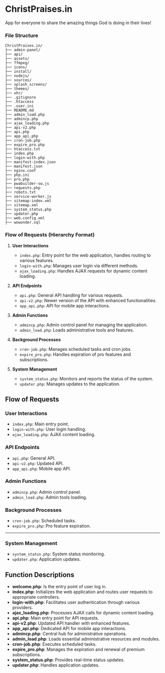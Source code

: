 # ChristPraises.in
App for everyone to share the amazing things God is doing in their lives!
### File Structure
```
ChristPraises.in/
├── admin-panel/
├── api/
├── assets/
├── ffmpeg/
├── icons/
├── install/
├── nodejs/
├── sources/
├── splash_screens/
├── themes/
├── xhr/
├── .gitignore
├── .htaccess
├── .user.ini
├── README.md
├── admin_load.php
├── admincp.php
├── ajax_loading.php
├── api-v2.php
├── api.php
├── app_api.php
├── cron-job.php
├── expire_pro.php
├── htaccess.txt
├── index.php
├── login-with.php
├── manifest-index.json
├── manifest.json
├── nginx.conf
├── php.ini
├── pro.php
├── pwabuilder-sw.js
├── requests.php
├── robots.txt
├── service-worker.js
├── sitemap-index.xml
├── sitemap.xml
├── system_status.php
├── updater.php
├── web.config.xml
├── wowonder.sql
```

### Flow of Requests (Hierarchy Format)
1. **User Interactions**
   - `index.php`: Entry point for the web application, handles routing to various features.
   - `login-with.php`: Manages user login via different methods.
   - `ajax_loading.php`: Handles AJAX requests for dynamic content loading.

2. **API Endpoints**
   - `api.php`: General API handling for various requests.
   - `api-v2.php`: Newer version of the API with enhanced functionalities.
   - `app_api.php`: API for mobile app interactions.

3. **Admin Functions**
   - `admincp.php`: Admin control panel for managing the application.
   - `admin_load.php`: Loads administrative tools and features.

4. **Background Processes**
   - `cron-job.php`: Manages scheduled tasks and cron jobs.
   - `expire_pro.php`: Handles expiration of pro features and subscriptions.

5. **System Management**
   - `system_status.php`: Monitors and reports the status of the system.
   - `updater.php`: Manages updates to the application.

## Flow of Requests

### User Interactions
- `index.php`: Main entry point.
- `login-with.php`: User login handling.
- `ajax_loading.php`: AJAX content loading.

### API Endpoints
- `api.php`: General API.
- `api-v2.php`: Updated API.
- `app_api.php`: Mobile app API.

### Admin Functions
- `admincp.php`: Admin control panel.
- `admin_load.php`: Admin tools loading.

### Background Processes
- `cron-job.php`: Scheduled tasks.
- `expire_pro.php`: Pro feature expiration.
***
### System Management
- `system_status.php`: System status monitoring.
- `updater.php`: Application updates.

## Function Descriptions
- **welcome.php**: Is the entry point of user log in.
- **index.php**: Initializes the web application and routes user requests to appropriate controllers.
- **login-with.php**: Facilitates user authentication through various providers.
- **ajax_loading.php**: Processes AJAX calls for dynamic content loading.
- **api.php**: Main entry point for API requests.
- **api-v2.php**: Updated API handler with enhanced features.
- **app_api.php**: Dedicated API for mobile app interactions.
- **admincp.php**: Central hub for administrative operations.
- **admin_load.php**: Loads essential administrative resources and modules.
- **cron-job.php**: Executes scheduled tasks.
- **expire_pro.php**: Manages the expiration and renewal of premium subscriptions.
- **system_status.php**: Provides real-time status updates.
- **updater.php**: Handles application updates.
```


